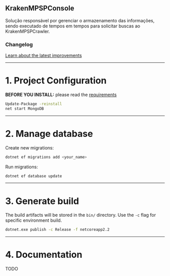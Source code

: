 ## KrakenMPSPConsole

Solução responsável por gerenciar o armazenamento das informações, sendo executado de tempos em tempos para solicitar buscas ao KrakenMPSPCrawler.

### Changelog

[Learn about the latest improvements](changelog)

------------

# 1. Project Configuration

**BEFORE YOU INSTALL:** please read the [requirements](../README.md/#prerequisites)

```bash
Update-Package -reinstall
net start MongoDB
```

------------

# 2. Manage database

Create new migrations:
```bash
dotnet ef migrations add <your_name>
```

Run migrations:
```bash
dotnet ef database update
```

------------

# 3. Generate build

The build artifacts will be stored in the `bin/` directory. Use the `-c` flag for specific environment build.

```bash
dotnet.exe publish -c Release -f netcoreapp2.2
```

------------

# 4. Documentation

TODO